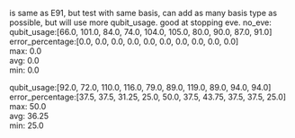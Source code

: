 is same as E91, but test with same basis, can add as many basis type as possible, but will use more qubit_usage. good at stopping eve.
no_eve:   
qubit_usage:[66.0, 101.0, 84.0, 74.0, 104.0, 105.0, 80.0, 90.0, 87.0, 91.0]   
error_percentage:[0.0, 0.0, 0.0, 0.0, 0.0, 0.0, 0.0, 0.0, 0.0, 0.0]   
    max: 0.0   
    avg: 0.0   
    min: 0.0   
   
qubit_usage:[92.0, 72.0, 110.0, 116.0, 79.0, 89.0, 119.0, 89.0, 94.0, 94.0]   
error_percentage:[37.5, 37.5, 31.25, 25.0, 50.0, 37.5, 43.75, 37.5, 37.5, 25.0]   
    max: 50.0   
    avg: 36.25   
    min: 25.0   